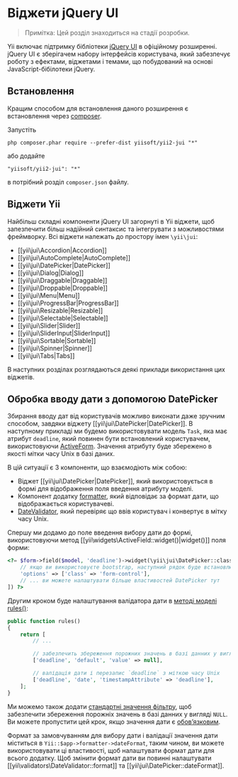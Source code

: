 Віджети jQuery UI
=================

> Примітка: Цей розділ знаходиться на стадії розробки.

Yii включає підтримку бібліотеки [jQuery UI](http://api.jqueryui.com/) в офіційному розширенні. jQuery UI є
зберігачем набору інтерфейсів користувача, який забезпечує роботу з ефектами, віджетами і темами, що побудований
на основі JavaScript-бібілотеки jQuery.

Встановлення
------------

Кращим способом для встановлення даного розширення є встановлення через [composer](http://getcomposer.org/download/).

Запустіть

```
php composer.phar require --prefer-dist yiisoft/yii2-jui "*"
```

або додайте

```
"yiisoft/yii2-jui": "*"
```

в потрібний розділ `composer.json` файлу.

Віджети Yii
-----------

Найбільш складні компоненти jQuery UI загорнуті в Yii віджети, щоб запезпечити більш надійний синтаксис та інтегрувати
з можливостями фреймворку. Всі віджети належать до простору імен `\yii\jui`:

- [[yii\jui\Accordion|Accordion]]
- [[yii\jui\AutoComplete|AutoComplete]]
- [[yii\jui\DatePicker|DatePicker]]
- [[yii\jui\Dialog|Dialog]]
- [[yii\jui\Draggable|Draggable]]
- [[yii\jui\Droppable|Droppable]]
- [[yii\jui\Menu|Menu]]
- [[yii\jui\ProgressBar|ProgressBar]]
- [[yii\jui\Resizable|Resizable]]
- [[yii\jui\Selectable|Selectable]]
- [[yii\jui\Slider|Slider]]
- [[yii\jui\SliderInput|SliderInput]]
- [[yii\jui\Sortable|Sortable]]
- [[yii\jui\Spinner|Spinner]]
- [[yii\jui\Tabs|Tabs]]

В наступних розділах розглядаються деякі приклади використання цих віджетів.

Обробка вводу дати з допомогою DatePicker <span id="datepicker-date-input"></span>
-----------------------------------------

Збирання вводу дат від користувачів можливо виконати даже зручним способом, завдяки віджету [[yii\jui\DatePicker|DatePicker]].
В наступному прикладі ми будемо використовувати модель `Task`, яка має атрибут `deadline`, який повинен бути встановлений
користувачем, використовуючи [ActiveForm](input-forms.md). Значення атрибуту буде збережено в якості мітки часу Unix в базі даних.

В цій ситуації є 3 компоненти, що взаємодіють між собою:

- Віджет [[yii\jui\DatePicker|DatePicker]], який використовується в формі для відображення поля введення атрибуту моделі.
- Компонент додатку [formatter](output-formatter.md), який відповідає за формат дати, що відображається користувачеві.
- [DateValidator](tutorial-core-validators.md#date), який перевіряє що ввів користувач і конвертує в мітку часу Unix.

Спершу ми додамо до поле введення вибору дати до формі, використовуючи метод [[yii\widgets\ActiveField::widget()|widget()]] поля форми:

```php
<?= $form->field($model, 'deadline')->widget(\yii\jui\DatePicker::className(), [
    // якщо ви використовуєте bootstrap, наступний рядок буде встановлювати правильний стиль для поля вводу
    'options' => ['class' => 'form-control'],
    // ... ви можете налаштувати більше властивостей DatePicker тут
]) ?>
```

Другим кроком буде налаштування валідатора дати в [методі моделі rules()](input-validation.md#declaring-rules):

```php
public function rules()
{
    return [
        // ...

        // забезпечить збереження порожних значень в базі данних у вигляді NULL
        ['deadline', 'default', 'value' => null],

        // валідація дати і перезапис `deadline` з міткою часу Unix
        ['deadline', 'date', 'timestampAttribute' => 'deadline'],
    ];
}
```

Ми можемо також додати [стандартні значення фільтру](input-validation.md#handling-empty-inputs), щоб забезпечити збереження порожніх
значень в базі данних у вигляді `NULL`. Ви можете пропустити цей крок, якщо значення дати є [обовʼязковим](tutorial-core-validators.md#required).

Формат за замовчуванням для вибору дати і валідації значення дати міститься в `Yii::$app->formatter->dateFormat`, таким чином,
ви можете використовувати ці властивості, щоб налаштувати формат дати для всього додатку.
Щоб змінити формат дати ви повинні налаштувати [[yii\validators\DateValidator::format]] та [[yii\jui\DatePicker::dateFormat]].